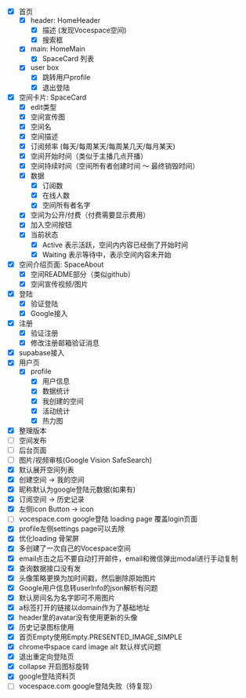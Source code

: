 - [x] 首页
  - [x] header: HomeHeader
    - [x] 描述 (发现Vocespace空间)
    - [x] 搜索框
  - [x] main: HomeMain
    - [x] SpaceCard 列表
  - [x] user box
    - [x] 跳转用户profile
    - [x] 退出登陆
- [x] 空间卡片: SpaceCard
  - [x] edit类型
  - [x] 空间宣传图
  - [x] 空间名
  - [x] 空间描述
  - [x] 订阅频率 (每天/每周某天/每周某几天/每月某天)
  - [x] 空间开始时间（类似于主播几点开播）
  - [x] 空间持续时间（空间所有者创建时间 ～ 最终销毁时间）
  - [x] 数据
    - [x] 订阅数
    - [x] 在线人数
    - [x] 空间所有者名字
  - [x] 空间为公开/付费（付费需要显示费用）
  - [x] 加入空间按钮
  - [x] 当前状态
    - [x] Active 表示活跃，空间内内容已经倒了开始时间
    - [x] Waiting 表示等待中，表示空间内容未开始
- [x] 空间介绍页面: SpaceAbout
  - [x] 空间README部分（类似github）
  - [x] 空间宣传视频/图片
- [x] 登陆
  - [x] 验证登陆
  - [x] Google接入
- [x] 注册
  - [x] 验证注册
  - [x] 修改注册邮箱验证消息
- [x] supabase接入
- [x] 用户页
  - [x] profile
    - [x] 用户信息
    - [x] 数据统计
    - [x] 我创建的空间
    - [x] 活动统计
    - [x] 热力图
- [x] 整理版本 
- [ ] 空间发布
- [ ] 后台页面
- [ ] 图片/视频审核(Google Vision SafeSearch)
- [x] 默认展开空间列表
- [x] 创建空间 -> 我的空间
- [x] 昵称默认为google登陆元数据(如果有)
- [x] 订阅空间 -> 历史记录
- [x] 左侧icon Button -> icon
- [ ] vocespace.com google登陆 loading page 覆盖login页面
- [x] profile左侧settings page可以去除
- [x] 优化loading 骨架屏
- [x] 多创建了一次自己的Vocespace空间
- [x] email点击之后不要自动打开邮件，email和微信弹出modal进行手动复制
- [x] 查询数据接口没有发
- [x] 头像策略更换为加时间戳，然后删除原始图片
- [x] Google用户信息转userInfo的json解析有问题
- [x] 默认房间名为名字即可不用图片
- [x] a标签打开的链接以domain作为了基础地址
- [x] header里的avatar没有使用更新的头像
- [x] 历史记录图标使用<HistoryOutlined />
- [x] 首页Empty使用Empty.PRESENTED_IMAGE_SIMPLE 
- [x] chrome中space card image alt 默认样式问题
- [x] 退出重定向登陆页
- [x] collapse 开启图标旋转
- [x] google登陆资料页
- [ ] vocespace.com google登陆失败（待复现）